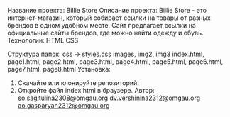 Название проекта: Billie Store
Описание проекта: Billie Store - это интернет-магазин, который собирает ссылки на товары от разных брендов в одном удобном месте. Сайт предлагает ссылки на официальные сайты брендов, где можно найти одежду и обувь.
Технологии:
HTML
CSS

Структура папок:
css -> styles.css
images, img2, img3
index.html, page1.html, page2.html, page3.html, page4.html, page5.html, page6.html, page7.html, page8.html
Установка:
1. Скачайте или клонируйте репозиторий.
2. Откройте файл index.html в браузере.
Автор:
so.sagitulina2308@omgau.org
dv.vershinina2312@omgau.org
ao.gasparyan2312@omgau.org
